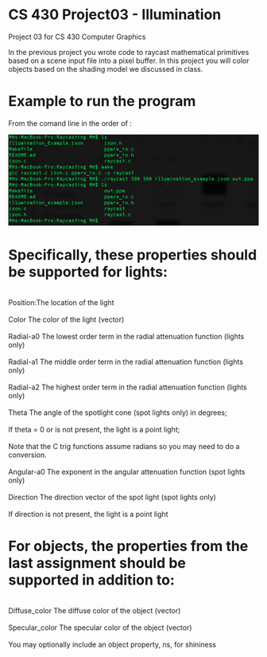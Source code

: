# CS 430 Project03 - Illumination
Project 03 for CS 430 Computer Graphics

In the previous project you wrote code to raycast mathematical primitives based on a scene
input file into a pixel buffer. In this project you will color objects based on the shading model
we discussed in class.

# Example to run the program

From the comand line in the order of :


![alt tag](https://github.com/mhaa54/cs430project03/blob/master/Example%20to%20run%20the%20program.png)


# Specifically, these properties should be supported for lights:
<br />Position:The location of the light<br />
<br />Color The color of the light (vector)<br />
<br />Radial-a0 The lowest order term in the radial attenuation function (lights only)<br />
<br />Radial-a1 The middle order term in the radial attenuation function (lights only)<br />
<br />Radial-a2 The highest order term in the radial attenuation function (lights only)<br />
<br />Theta The angle of the spotlight cone (spot lights only) in degrees;<br />
<br />If theta = 0 or is not present, the light is a point light;<br />
<br />Note that the C trig functions assume radians so you may need to do a conversion.<br />
<br />Angular-a0 The exponent in the angular attenuation function (spot lights only)<br />
<br />Direction The direction vector of the spot light (spot lights only)<br />
<br />If direction is not present, the light is a point light<br />
# For objects, the properties from the last assignment should be supported in addition to:
<br />Diffuse_color The diffuse color of the object (vector)<br />
<br />Specular_color The specular color of the object (vector)<br />
<br />You may optionally include an object property, ns, for shininess<br />

